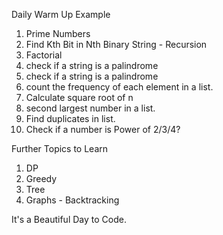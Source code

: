 Daily Warm Up Example

1. Prime Numbers
2. Find Kth Bit in Nth Binary String - Recursion
3. Factorial
4. check if a string is a palindrome
5. check if a string is a palindrome
6. count the frequency of each element in a list.
7. Calculate square root of n
8. second largest number in a list.
9. Find duplicates in list.
10. Check if a number is Power of 2/3/4?


Further Topics to Learn
1. DP
2. Greedy
3. Tree
4. Graphs - Backtracking

It's a Beautiful Day to Code.
